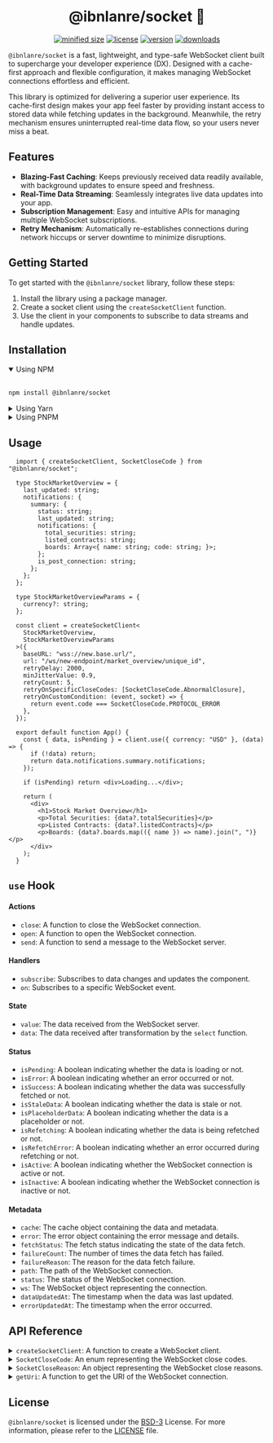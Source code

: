 <h1 align="center">@ibnlanre/socket 🚀</h1>

<div align="center">

[![minified size](https://img.shields.io/bundlephobia/min/@ibnlanre/socket)](https://bundlephobia.com/package/@ibnlanre/socket)
[![license](https://img.shields.io/github/license/ibnlanre/socket?label=license)](https://github.com/ibnlanre/socket/blob/main/LICENSE)
[![version](https://img.shields.io/npm/v/@ibnlanre/socket)](https://www.npmjs.com/package/@ibnlanre/socket)
[![downloads](https://img.shields.io/npm/dt/@ibnlanre/socket)](https://www.npmjs.com/package/@ibnlanre/socket)

</div>

`@ibnlanre/socket` is a fast, lightweight, and type-safe WebSocket client built to supercharge your developer experience (DX). Designed with a cache-first approach and flexible configuration, it makes managing WebSocket connections effortless and efficient.

This library is optimized for delivering a superior user experience. Its cache-first design makes your app feel faster by providing instant access to stored data while fetching updates in the background. Meanwhile, the retry mechanism ensures uninterrupted real-time data flow, so your users never miss a beat.

## Features

- **Blazing-Fast Caching**: Keeps previously received data readily available, with background updates to ensure speed and freshness.
- **Real-Time Data Streaming**: Seamlessly integrates live data updates into your app.
- **Subscription Management**: Easy and intuitive APIs for managing multiple WebSocket subscriptions.
- **Retry Mechanism**: Automatically re-establishes connections during network hiccups or server downtime to minimize disruptions.

## Getting Started

To get started with the `@ibnlanre/socket` library, follow these steps:

1. Install the library using a package manager.
2. Create a socket client using the `createSocketClient` function.
3. Use the client in your components to subscribe to data streams and handle updates.

## Installation

<details open>
  <summary>
    Using NPM
  </summary>

  <br />

  ```bash
  npm install @ibnlanre/socket
  ```
</details>

<details>
  <summary>
    Using Yarn
  </summary>

  <br />

  ```bash
  yarn add @ibnlanre/socket
  ```
</details>

<details>
  <summary>
    Using PNPM
  </summary>

  <br />

  ```bash
  pnpm install @ibnlanre/socket
  ```
</details>

## Usage

```tsx
  import { createSocketClient, SocketCloseCode } from "@ibnlanre/socket";

  type StockMarketOverview = {
    last_updated: string;
    notifications: {
      summary: {
        status: string;
        last_updated: string;
        notifications: {
          total_securities: string;
          listed_contracts: string;
          boards: Array<{ name: string; code: string; }>;
        };
        is_post_connection: string;
      };
    };
  };

  type StockMarketOverviewParams = {
    currency?: string;
  };

  const client = createSocketClient<
    StockMarketOverview,
    StockMarketOverviewParams
  >({
    baseURL: "wss://new.base.url/",
    url: "/ws/new-endpoint/market_overview/unique_id",
    retryDelay: 2000,
    minJitterValue: 0.9,
    retryCount: 5,
    retryOnSpecificCloseCodes: [SocketCloseCode.AbnormalClosure],
    retryOnCustomCondition: (event, socket) => {
      return event.code === SocketCloseCode.PROTOCOL_ERROR
    },
  });

  export default function App() {
    const { data, isPending } = client.use({ currency: "USD" }, (data) => {
      if (!data) return;
      return data.notifications.summary.notifications;
    });

    if (isPending) return <div>Loading...</div>;

    return (
      <div>
        <h1>Stock Market Overview</h1>
        <p>Total Securities: {data?.totalSecurities}</p>
        <p>Listed Contracts: {data?.listedContracts}</p>
        <p>Boards: {data?.boards.map(({ name }) => name).join(", ")}</p>
      </div>
    );
  }
  ```

## `use` Hook

#### Actions

- `close`: A function to close the WebSocket connection.
- `open`: A function to open the WebSocket connection.
- `send`: A function to send a message to the WebSocket server.

#### Handlers
- `subscribe`: Subscribes to data changes and updates the component.
- `on`: Subscribes to a specific WebSocket event.

#### State

- `value`: The data received from the WebSocket server.
- `data`: The data received after transformation by the `select` function.

#### Status

- `isPending`: A boolean indicating whether the data is loading or not.
- `isError`: A boolean indicating whether an error occurred or not.
- `isSuccess`: A boolean indicating whether the data was successfully fetched or not.
- `isStaleData`: A boolean indicating whether the data is stale or not.
- `isPlaceholderData`: A boolean indicating whether the data is a placeholder or not.
- `isRefetching`: A boolean indicating whether the data is being refetched or not.
- `isRefetchError`: A boolean indicating whether an error occurred during refetching or not.
- `isActive`: A boolean indicating whether the WebSocket connection is active or not.
- `isInactive`: A boolean indicating whether the WebSocket connection is inactive or not.

#### Metadata

- `cache`: The cache object containing the data and metadata.
- `error`: The error object containing the error message and details.
- `fetchStatus`: The fetch status indicating the state of the data fetch.
- `failureCount`: The number of times the data fetch has failed.
- `failureReason`: The reason for the data fetch failure.
- `path`: The path of the WebSocket connection.
- `status`: The status of the WebSocket connection.
- `ws`: The WebSocket object representing the connection.
- `dataUpdatedAt`: The timestamp when the data was last updated.
- `errorUpdatedAt`: The timestamp when the error occurred.

## API Reference

<details>
  <summary>
    <code>createSocketClient</code>: A function to create a WebSocket client.
  </summary>

  <br />

  - `initialize`: A function to initialize the socket client.
  - `use`: Subscribes to a data stream and returns the data, loading state, and error.
  - `sockets`: A map of WebSocket connections created by the client.

  ### Configuration

  You can configure the socket client by providing the following options:

  #### General

  - `baseURL`: The base URL of the WebSocket server.
  - `url`: The endpoint URL for the WebSocket connection.
  - `enabled`: Whether to enable the WebSocket connection or not.
  - `protocols`: The protocols to use for the WebSocket connection.

  #### Caching

  - `cacheKey`: The key to use for caching the data.
  - `clearCacheOnClose`: Whether to clear the cache when the connection is closed.
  - `disableCache`: Whether to disable the cache or not.
  - `maxCacheAge`: The maximum age of the cached data.

  #### Data Handling

  - `decrypt`: A function to decrypt the received data.
  - `decryptData`: Whether to decrypt the received data or not.
  - `encrypt`: A function to encrypt the available data.
  - `encryptPayload`: Whether to encrypt the payload or not.
  - `initialPayload`: The initial payload to send when connecting.
  - `placeholderData`: The placeholder data to use while loading.
  - `setStateAction`: The reducer to construct the next state.

  #### Logging

  - `log`: The events to log in the console.
  - `logCondition`: A custom condition for logging.

  #### Retrial

  - `retry`: Whether to retry the WebSocket connection or not.
  - `retryDelay`: The delay before retrying the WebSocket connection.
  - `retryCount`: The number of times to retry the WebSocket connection.
  - `reconnectOnNetworkRestore`: Whether to retry the connection when the network is restored.
  - `reconnectOnWindowFocus`: Whether to retry the connection when the window regains focus.
  - `retryBackoffStrategy`: The strategy for increasing the delay between retries (e.g., fixed, exponential).
  - `maxRetryDelay`: The maximum delay between retries.
  - `retryOnSpecificCloseCodes`: An array of specific close codes that should trigger a retry.
  - `retryOnCustomCondition`: A custom function to determine whether to retry based on the error or response.
  - `minJitterValue`: The minimum value for the jitter.
  - `maxJitterValue`: The maximum value for the jitter.
  - `idleConnectionTimeout`: The time to wait before closing an idle connection.

</details>

<details>
  <summary>
    <code>SocketCloseCode</code>: An enum representing the WebSocket close codes.
  </summary>

  ### Example

  ```tsx
  import { SocketCloseCode } from "@ibnlanre/socket";

  const CLOSURE =  SocketCloseCode.NormalClosure;
  //    ^? 1000
  ```
</details>

<details>
  <summary>
    <code>SocketCloseReason</code>: An object representing the WebSocket close reasons.
  </summary>

  ### Example

  ```tsx
  import { SocketCloseReason, SocketCloseCode } from "@ibnlanre/socket";

  const REASON =  SocketCloseReason[SocketCloseCode.NormalClosure];
  //    ^? "The connection was closed cleanly"
  ```
</details>

<details>
  <summary>
    <code>getUri</code>: A function to get the URI of the WebSocket connection.
  </summary>

  ### Example

  ```tsx
  import { getUri } from "@ibnlanre/socket";

  const URI = getUri({ baseURL: "wss://example.com", url: "/ws/v1" });
  //    ^? "wss://example.com/ws/v1"
  ```
</details>

## License

`@ibnlanre/socket` is licensed under the [BSD-3][bsd-3] License. For more information, please refer to the [LICENSE][license] file.

[license]: LICENSE
[bsd-3]: https://opensource.org/license/bsd-3-clause
